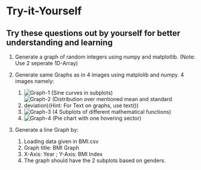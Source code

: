 # Try-it-Yourself

## Try these questions out by yourself for better understanding and learning

1. Generate a graph of random integers using numpy and matplotlib. (Note: Use 2 seperate 1D-Array)

2. Generate same Graphs as in 4 images using matplolib and numpy. 4 images namely:
    1. ![Graph-1 (Sine curves in subplots)](https://github.com/TechNeurons/ML-Workshop/blob/Day-2/Try-it-yourself/Graph-1.png)
    2. ![Graph-2 (Distribution over mentioned mean and standard deviation)(Hint: For Text on graphs, use text())](https://github.com/TechNeurons/ML-Workshop/blob/Day-2/Try-it-yourself/Graph-2.png)
    3. ![Graph-3 (4 Subplots of different mathematical functions)](https://github.com/TechNeurons/ML-Workshop/blob/Day-2/Try-it-yourself/Graph-3.png)
    4. ![Graph-4 (Pie chart with one hovering sector)](https://github.com/TechNeurons/ML-Workshop/blob/Day-2/Try-it-yourself/Graph-4.png)

3. Generate a line Graph by:
    1) Loading data given in BMI.csv
    2) Graph title: BMI Graph
    3) X-Axis: Year ; Y-Axis: BMI Index
    4) The graph should have the 2 subplots based on genders.
